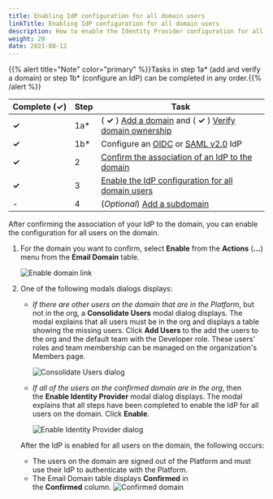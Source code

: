 ```yaml
---
title: Enabling IdP configuration for all domain users
linkTitle: Enabling IdP configuration for all domain users
description: How to enable the Identity Provider configuration for all users on the domain.
weight: 20
date: 2021-08-12
---
```


{{% alert title="Note" color="primary" %}}Tasks in step 1a\* (add and verify a domain) or step 1b\* (configure an IdP) can be completed in any order.{{% /alert %}}

| Complete (**✓)** | Step | Task |
| --- | --- | --- |
| **✓** | 1a\* | ( **✓** ) [Add a domain](/docs/management_guide/configuring_and_managing_identity_providers/managing_domains/adding_a_domain/) and ( **✓** ) [Verify domain ownership](/docs/management_guide/configuring_and_managing_identity_providers/managing_domains/verifying_domain_ownership/) |
| **✓** | 1b\* | Configure an [OIDC](/docs/management_guide/configuring_and_managing_identity_providers/managing_identity_provider_configuration/configuring_an_openid_connect_idp/) or [SAML v2.0](/docs/management_guide/configuring_and_managing_identity_providers/managing_identity_provider_configuration/configuring_a_saml_v2.0_idp/) IdP |
| **✓** | 2 | [Confirm the association of an IdP to the domain](/docs/management_guide/configuring_and_managing_identity_providers/enabling_identity_provider_configuration/confirming_the_association_of_an_idp_to_the_domain/) |
| **✓** | 3 | [Enable the IdP configuration for all domain users](/docs/management_guide/configuring_and_managing_identity_providers/enabling_identity_provider_configuration//enabling_idp_configuration_for_all_domain_users) |
| \- | 4 | (_Optional_) [Add a subdomain](/docs/management_guide/configuring_and_managing_identity_providers/managing_domains/adding_a_subdomain/) |

After confirming the association of your IdP to the domain, you can enable the configuration for all users on the domain.

1. For the domain you want to confirm, select **Enable** from the **Actions** (**...**) menu from the **Email Domain** table.

    ![Enable domain link](/Images/domain_enable_dropdown.png)
2. One of the following modals dialogs displays:
    * _If there are other users on the domain that are in the Platform_, but not in the org, a **Consolidate Users** modal dialog displays. The modal explains that all users must be in the org and displays a table showing the missing users. Click **Add Users** to the add the users to the org and the default team with the Developer role. These users' roles and team membership can be managed on the organization's Members page.

        ![Consolidate Users dialog](/Images/domain_consolidate_users.png)
    * _If all of the users on the confirmed domain are in the org_, then the **Enable Identity Provider** modal dialog displays. The modal explains that all steps have been completed to enable the IdP for all users on the domain. Click **Enable**.

        ![Enable Identity Provider dialog](/Images/domain_enable.png)

    After the IdP is enabled for all users on the domain, the following occurs:

    * The users on the domain are signed out of the Platform and must use their IdP to authenticate with the Platform.
    * The Email Domain table displays **Confirmed** in the **Confirmed** column.
![Confirmed domain](/Images/domain_confirmed_table.png)
